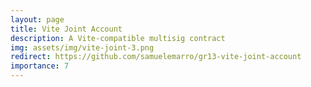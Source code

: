 ```yaml
---
layout: page
title: Vite Joint Account
description: A Vite-compatible multisig contract
img: assets/img/vite-joint-3.png
redirect: https://github.com/samuelemarro/gr13-vite-joint-account
importance: 7
---
```

